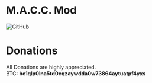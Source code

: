 # M.A.C.C. Mod
![GitHub](https://img.shields.io/github/license/3top1a/M.A.C.C.-mod?color=critical&style=for-the-badge)

# Donations
All Donations are highly appreciated.<br>
BTC: <b>bc1qlp0lna5td0cqzaywdda0w73864aytuatpf4yxs</b>
